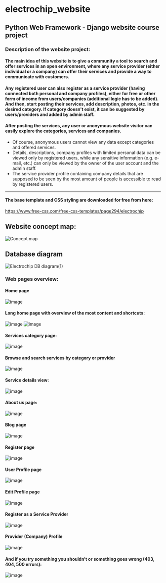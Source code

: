 # electrochip_website

## Python Web Framework - Django website course project
### Description of the website project:
#### The main idea of this website is to give a community a tool to search and offer services in an open environment, where any service provider (either individual or a company) can offer their services and provide a way to communicate with customers.  
#### Any registered user can also register as a service provider (having connected both personal and company profiles), either for free or other form of income from users/companies (additional logic has to be added). And then, start posting their services, add description, photos, etc. in the desired category. If category doesn't exist, it can be suggested by users/providers and added by admin staff.  
#### After posting the services, any user or anonymous website visitor can easily explore the categories, services and companies.   
- Of course, anonymous users cannot view any data except categories and offered services.   
- Details, descriptions, company profiles with limited personal data can be viewed only by registered users, while any sensitive information (e.g. e-mail, etc.) can only be viewed by the owner of the user account and the admin staff. 
- The service provider profile containing company details that are supposed to be seen by the most amount of people is accessible to read by registered users.
--------------
#### The base template and CSS styling are downloaded for free from here:  
https://www.free-css.com/free-css-templates/page294/electrochip

## Website concept map:
![Concept map](https://github.com/gdatskov/electrochip_website/assets/103522803/340295f8-9b6f-4d96-8cc6-8ef902dcec8a)  

## Database diagram
![Electrochip DB diagram(1)](https://github.com/gdatskov/electrochip_website/assets/103522803/86347cc9-e7d9-44c9-baf6-83f8c8d9dee4)

### Web pages overview:
#### Home page
![image](https://github.com/gdatskov/electrochip_website/assets/103522803/b2d0de0f-ac29-4e9f-ba71-487c540c3d42)

#### Long home page with overview of the most content and shortcuts:
![image](https://github.com/gdatskov/electrochip_website/assets/103522803/6143dc52-5d8e-4ee6-a22d-b8dabab15307)
![image](https://github.com/gdatskov/electrochip_website/assets/103522803/f26d23a5-89ff-4814-b7a7-84e8d3b0337c)

#### Services category page:
![image](https://github.com/gdatskov/electrochip_website/assets/103522803/6b6c8e67-3425-4f7c-8b66-c136df0c7688)

#### Browse and search services by category or provider
![image](https://github.com/gdatskov/electrochip_website/assets/103522803/41a28765-0262-447a-bdb1-bf323eec1db6)

#### Service details view:
![image](https://github.com/gdatskov/electrochip_website/assets/103522803/9e1afc55-83d6-400b-bcec-7436d7a6771e)

#### About us page:
![image](https://github.com/gdatskov/electrochip_website/assets/103522803/cbda3a18-fd76-452f-bec8-be41d2b9f95e)

#### Blog page
![image](https://github.com/gdatskov/electrochip_website/assets/103522803/dd70eb98-ab55-4300-8a17-766b423aec6e)

#### Register page
![image](https://github.com/gdatskov/electrochip_website/assets/103522803/d36c899c-b885-4108-accc-33a8e65a2d8f)

#### User Profile page
![image](https://github.com/gdatskov/electrochip_website/assets/103522803/5323fbb9-31a7-4c59-9c82-9b116c567719)

#### Edit Profile page
![image](https://github.com/gdatskov/electrochip_website/assets/103522803/ba34dbef-f377-449d-9871-1923f067cfd0)

#### Register as a Service Provider
![image](https://github.com/gdatskov/electrochip_website/assets/103522803/736b6268-3941-47c0-8192-a39c6471ebdc)

#### Provider (Company) Profile
![image](https://github.com/gdatskov/electrochip_website/assets/103522803/84a26345-1f30-443d-8b8a-dd9399f30c74)

#### And if you try something you shouldn't or something goes wrong (403, 404, 500 errors):
![image](https://github.com/gdatskov/electrochip_website/assets/103522803/ebc71564-863d-4280-a474-69c0729f86e7)






